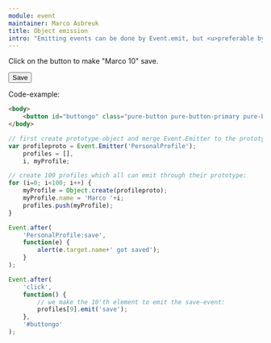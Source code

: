 ```yaml
---
module: event
maintainer: Marco Asbreuk
title: Object emission
intro: "Emitting events can be done by Event.emit, but <u>preferable by .emit on an Class-instance or object</u>. This example demonstrates the latter. You can add this functionality on the object (preferable the prototype), by merging Event.Emitter('emitterName').<br><br>Emitting this way is very high-performant and this is the preferred way to add emit-functionality to a large number of objects."
---
```

Click on the button to make "Marco 10" save.

<button id="buttongo" class="pure-button pure-button-primary pure-button-bordered">Save</button>

Code-example:

```html
<body>
    <button id="buttongo" class="pure-button pure-button-primary pure-button-bordered">Save</button>
</body>
```

```js
// first create prototype-object and merge Event.Emitter to the prototype:
var profileproto = Event.Emitter('PersonalProfile');
    profiles = [],
    i, myProfile;

// create 100 profiles which all can emit through their prototype:
for (i=0; i<100; i++) {
    myProfile = Object.create(profileproto);
    myProfile.name = 'Marco '+i;
    profiles.push(myProfile);
}

Event.after(
    'PersonalProfile:save',
    function(e) {
        alert(e.target.name+' got saved');
    }
);

Event.after(
    'click',
    function() {
        // we make the 10'th element to emit the save-event:
        profiles[9].emit('save');
    },
    '#buttongo'
);
```

<script src="../../assets/core.js"></script>
<script>
    ITSA = require('core');
    ITSA.ready().then(
        function() {
            // first create prototype-object and merge ITSA.Event.Emitter to the prototype:
            var profileproto = ITSA.Event.Emitter('PersonalProfile'),
                profiles = [],
                i, myProfile;

            // create 100 profiles which all can emit through their prototype:
            for (i=0; i<100; i++) {
                myProfile = Object.create(profileproto);
                myProfile.name = 'Marco '+i;
                profiles.push(myProfile);
            }

            ITSA.Event.after(
                'PersonalProfile:save',
                function(e) {
                    alert(e.target.name+' got saved');
                }
            );

            ITSA.Event.after(
                'click',
                function() {
                    // we make the 11'th element to emit the save-event:
                    profiles[10].emit('save');
                },
                '#buttongo'
            );
        }
    );
</script>